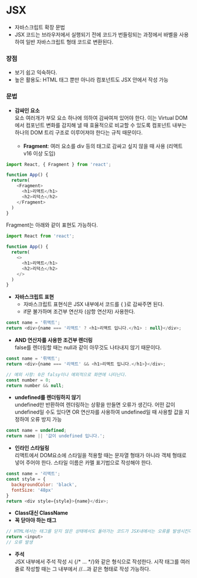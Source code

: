 # JSX #
- 자바스크립트 확장 문법
- JSX 코드는 브라우저에서 실행되기 전에 코드가 번들링되는 과정에서 바벨을 사용하여 일반 자바스크립트 형태 코드로 변환된다.

### 장점 ###
- 보기 쉽고 익숙하다.
- 높은 활용도: HTML 태그 뿐만 아니라 컴포넌트도 JSX 안에서 작성 가능

### 문법 ###
- **감싸인 요소** <br />
요소 여러개가 부모 요소 하나에 의하여 감싸여져 있어야 한다. 이는 Virtual DOM에서 컴포넌트 변화를 감지해 낼 때 효율적으로
비교할 수 있도록 컴포넌트 내부는 하나의 DOM 트리 구조로 이루어져야 한다는 규칙 때문이다. <br /><br />
  - **Fragment**: 여러 요소를 div 등의 태그로 감싸고 싶지 않을 때 사용 (리액트 v16 이상 도입)
```js
import React, { Fragment } from 'react';

function App() {
  return(
    <Fragment>
      <h1>리액트</h1>
      <h2>리덕스</h2>
    </Fragment>
  )
}
```

Fragment는 아래와 같이 표현도 가능하다.
```js
import React from 'react';

function App() {
  return(
    <>
      <h1>리액트</h1>
      <h2>리덕스</h2>
    </>
  )
}
```
- **자바스크립트 표현** <br />
  - 자바스크립트 표현식은 JSX 내부에서 코드를 { }로 감싸주면 된다.
  - if문 불가하며 조건부 연산자 (삼항 연산자) 사용한다.

```js
const name = '뤼액트';
return <div>{name === '리액트' ? <h1>리액트 입니다.</h1> : null}</div>;
```

- **AND 연산자를 사용한 조건부 렌더링** <br />
false를 렌더링할 때는 null과 같이 아무것도 나타내지 않기 때문이다.
```js
const name = '뤼액트';
return <div>{name === '리액트' && <h1>리액트 입니다.</h1>}</div>;

// 예외 사항: 0은 falsy이나 예외적으로 화면에 나타난다.
const number = 0;
return number && null;
```

- **undefined를 렌더링하지 않기** <br />
undefined만 반환하여 렌더링하는 상황을 만들면 오류가 생긴다. 어떤 값이 undefined일 수도 있다면 OR 연산자를 사용하여 undefined일 때 사용할 값을 지정하여 오류 방지 가능
```js
const name = undefined;
return name || '값이 undefined 입니다.';
```

- **인라인 스타일링** <br />
리액트에서 DOM요소에 스타일을 적용할 때는 문자열 형태가 아니라 객체 형태로 넣어 주어야 한다.
스타일 이름은 카멜 표기법으로 작성해야 한다.
```js
const name = '리액트';
const style = {
  backgroundColor: 'black',
  fontSize: '48px'
}
return <div style={style}>{name}</div>;
```
- **Class대신 ClassName** <br />
- **꼭 닫아야 하는 태그** <br />
```js
// HTML에서는 태그를 닫지 않은 상태에서도 돌아가는 코드가 JSX내에서는 오류를 발생시킨다. 
return <input>   
// 오류 발생
```
- **주석** <br />
JSX 내부에서 주석 작성 시 {/* ... */}와 같은 형식으로 작성한다.
시작 태그를 여러 줄로 작성할 때는 그 내부에서 //...과 같은 형태로 작성 가능하다.

